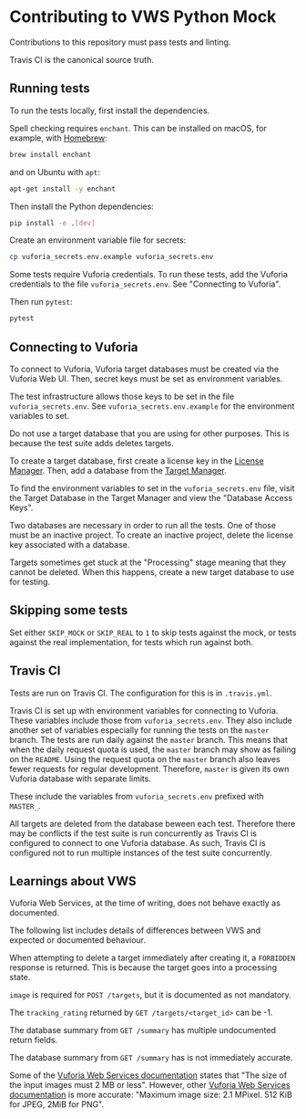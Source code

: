 # Contributing to VWS Python Mock

Contributions to this repository must pass tests and linting.

Travis CI is the canonical source truth.

## Running tests

To run the tests locally, first install the dependencies.

Spell checking requires `enchant`.
This can be installed on macOS, for example, with [Homebrew](http://brew.sh):

```sh
brew install enchant
```

and on Ubuntu with `apt`:

```sh
apt-get install -y enchant
```

Then install the Python dependencies:

```sh
pip install -e .[dev]
```

Create an environment variable file for secrets:

```sh
cp vuforia_secrets.env.example vuforia_secrets.env
```

Some tests require Vuforia credentials.
To run these tests, add the Vuforia credentials to the file `vuforia_secrets.env`.
See "Connecting to Vuforia".

Then run `pytest`:

```sh
pytest
```

## Connecting to Vuforia

To connect to Vuforia,
Vuforia target databases must be created via the Vuforia Web UI.
Then, secret keys must be set as environment variables.

The test infrastructure allows those keys to be set in the file `vuforia_secrets.env`.
See `vuforia_secrets.env.example` for the environment variables to set.

Do not use a target database that you are using for other purposes.
This is because the test suite adds deletes targets.

To create a target database, first create a license key in the [License Manager](https://developer.vuforia.com/targetmanager/licenseManager/licenseListing).
Then, add a database from the [Target Manager](https://developer.vuforia.com/targetmanager).

To find the environment variables to set in the `vuforia_secrets.env` file,
visit the Target Database in the Target Manager and view the "Database Access Keys".

Two databases are necessary in order to run all the tests.
One of those must be an inactive project.
To create an inactive project, delete the license key associated with a database.

Targets sometimes get stuck at the "Processing" stage meaning that they cannot be deleted.
When this happens, create a new target database to use for testing.

## Skipping some tests

Set either `SKIP_MOCK` or `SKIP_REAL` to `1` to skip tests against the mock, or tests against the real implementation, for tests which run against both.

## Travis CI

Tests are run on Travis CI.
The configuration for this is in `.travis.yml`.

Travis CI is set up with environment variables for connecting to Vuforia.
These variables include those from `vuforia_secrets.env`.
They also include another set of variables especially for running the tests on the `master` branch.
The tests are run daily against the `master` branch.
This means that when the daily request quota is used, the `master` branch may show as failing on the `README`.
Using the request quota on the `master` branch also leaves fewer requests for regular development.
Therefore, `master` is given its own Vuforia database with separate limits.

These include the variables from `vuforia_secrets.env` prefixed with `MASTER_`.

All targets are deleted from the database beween each test.
Therefore there may be conflicts if the test suite is run concurrently as Travis CI is configured to connect to one Vuforia database.
As such, Travis CI is configured not to run multiple instances of the test suite concurrently.

## Learnings about VWS

Vuforia Web Services, at the time of writing, does not behave exactly as documented.

The following list includes details of differences between VWS and expected or documented behaviour.

When attempting to delete a target immediately after creating it, a `FORBIDDEN` response is returned.
This is because the target goes into a processing state.

`image` is required for `POST /targets`, but it is documented as not mandatory.

The `tracking_rating` returned by `GET /targets/<target_id>` can be -1.

The database summary from `GET /summary` has multiple undocumented return fields.

The database summary from `GET /summary` has is not immediately accurate.

Some of the [Vuforia Web Services documentation](https://library.vuforia.com/articles/Training/Image-Target-Guide) states that "The size of the input images must 2 MB or less".
However, other [Vuforia Web Services documentation](https://library.vuforia.com/articles/Solution/How-To-Perform-an-Image-Recognition-Query) is more accurate:
"Maximum image size: 2.1 MPixel. 512 KiB for JPEG, 2MiB for PNG".
